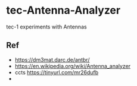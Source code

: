 # tec-Antenna-Analyzer
tec-1 experiments with Antennas


## Ref
- https://dm3mat.darc.de/antbr/
- https://en.wikipedia.org/wiki/Antenna_analyzer
- ccts https://tinyurl.com/mr26dufb
- 
